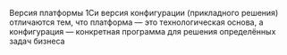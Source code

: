 Версия платформы 1Си версия конфигурации (прикладного решения) отличаются тем,
что платформа — это технологическая основа, а конфигурация — конкретная программа для решения определённых задач бизнеса
